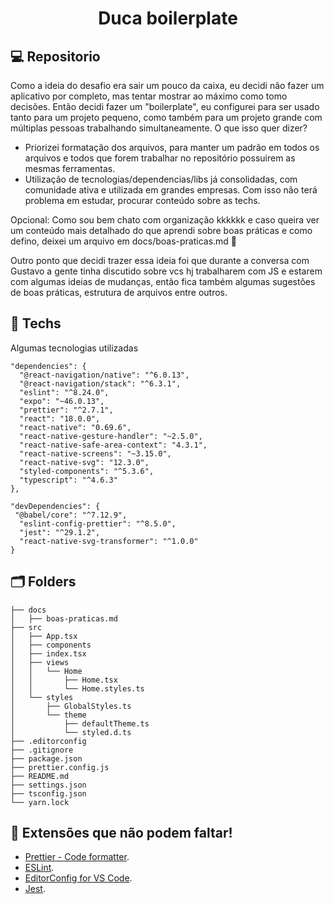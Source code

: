 <h1 align="center">Duca boilerplate</h1>

## 💻 Repositorio

Como a ideia do desafio era sair um pouco da caixa, eu decidi não fazer um aplicativo por completo, mas tentar mostrar ao máximo como tomo decisões. Então decidi fazer um "boilerplate", eu configurei para ser usado tanto para um projeto pequeno, como também para um projeto grande com múltiplas pessoas trabalhando simultaneamente. O que isso quer dizer?

- Priorizei formatação dos arquivos, para manter um padrão em todos os arquivos e todos que forem trabalhar no repositório possuirem as mesmas ferramentas.
- Utilização de tecnologias/dependencias/libs já consolidadas, com comunidade ativa e utilizada em grandes empresas. Com isso não terá problema em estudar, procurar conteúdo sobre as techs.

Opcional: Como sou bem chato com organização kkkkkk e caso queira ver um conteúdo mais detalhado do que aprendi sobre boas práticas e como defino, deixei um arquivo em docs/boas-praticas.md 🙂

Outro ponto que decidi trazer essa ideia foi que durante a conversa com Gustavo a gente tinha discutido sobre vcs hj trabalharem com JS e estarem com algumas ideias de mudanças, então fica também algumas sugestões de boas práticas, estrutura de arquivos entre outros.

## 🚀 Techs

Algumas tecnologias utilizadas

```
"dependencies": {
  "@react-navigation/native": "^6.0.13",
  "@react-navigation/stack": "^6.3.1",
  "eslint": "^8.24.0",
  "expo": "~46.0.13",
  "prettier": "^2.7.1",
  "react": "18.0.0",
  "react-native": "0.69.6",
  "react-native-gesture-handler": "~2.5.0",
  "react-native-safe-area-context": "4.3.1",
  "react-native-screens": "~3.15.0",
  "react-native-svg": "12.3.0",
  "styled-components": "^5.3.6",
  "typescript": "^4.6.3"
},

"devDependencies": {
 "@babel/core": "^7.12.9",
  "eslint-config-prettier": "^8.5.0",
  "jest": "^29.1.2",
  "react-native-svg-transformer": "^1.0.0"
}
```

## 🗂 Folders

```
├── docs
│   ├── boas-praticas.md
├── src
│   ├── App.tsx
│   ├── components
│   ├── index.tsx
│   ├── views
│   │   └── Home
│   │       ├── Home.tsx
│   │       └── Home.styles.ts
│   └── styles
│       ├── GlobalStyles.ts
│       └── theme
│           ├── defaultTheme.ts
│           └── styled.d.ts
├── .editorconfig
├── .gitignore
├── package.json
├── prettier.config.js
├── README.md
├── settings.json
├── tsconfig.json
└── yarn.lock
```

## 🧩 Extensões que não podem faltar!

- [Prettier - Code formatter](https://marketplace.visualstudio.com/items?itemName=esbenp.prettier-vscode).
- [ESLint](https://marketplace.visualstudio.com/items?itemName=dbaeumer.vscode-eslint).
- [EditorConfig for VS Code](https://marketplace.visualstudio.com/items?itemName=EditorConfig.EditorConfig).
- [Jest](https://marketplace.visualstudio.com/items?itemName=Orta.vscode-jest).
